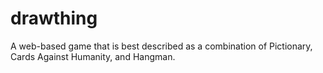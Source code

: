 drawthing
=========

A web-based game that is best described as a combination of Pictionary, Cards Against Humanity, and Hangman.

